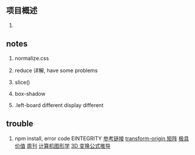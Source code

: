 ## 项目概述

1. 

## notes

1. normalize.css 

2. reduce 详解, have some problems

3. slice()

4. box-shadow

5. .left-board different display different

## trouble 

1. npm install, error code EINTEGRITY
	[参考链接](http://blog.csdn.net/time888/article/details/78689744)
	[transform-origin 矩阵](https://www.jianshu.com/p/c67559b8f691)
	[极具价值](https://segmentfault.com/a/1190000003690828?utm_source=Weibo&utm_medium=shareLink&utm_campaign=socialShare)
	[周刊](https://segmentfault.com/a/1190000010206707)
	[计算机图形学](http://www.cppblog.com/lovedday/archive/2014/06/10/40813.html#207244)
	[3D 变换公式推导](http://blog.csdn.net/u010476094/article/details/44839347)
